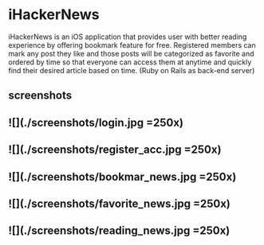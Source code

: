 iHackerNews
====

iHackerNews is an iOS application that provides user with better reading experience by offering bookmark feature for free. Registered members can mark any post they like and those posts will be categorized as favorite and ordered by time so that everyone can access them at anytime and quickly find their desired article based on time. (Ruby on Rails as back-end server)

screenshots
---
![](./screenshots/login.jpg =250x)
--------------
![](./screenshots/register_acc.jpg =250x)
--------------
![](./screenshots/bookmar_news.jpg =250x)
-------------
![](./screenshots/favorite_news.jpg =250x)
-----------------
![](./screenshots/reading_news.jpg =250x)
----------------


